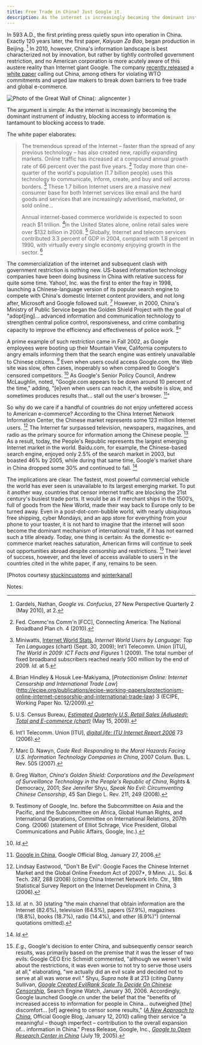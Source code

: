 ```yaml
---
title: Free Trade in China? Just Google it.
description: As the internet is increasingly becoming the dominant instrument of commerce, blocking access to information is tantamount to blocking access to trade, as Google argues in their recently released white paper calling out China, among others for violating WTO commitments.
---
```


In 593 A.D., the first printing press quietly spun into operation in China. Exactly 120 years later, the first paper, *Kaiyuan Za Bao*, began production in Beijing. [^1] In 2010, however, China's information landscape is best characterized not by innovation, but rather by tightly controlled government restriction, and no American corporation is more acutely aware of this austere reality than Internet giant Google. The company [recently released](http://googlepublicpolicy.blogspot.com/2010/11/promoting-free-trade-for-internet.html) a [white paper](http://www.google.com/googleblogs/pdfs/trade_free_flow_of_information.pdf) calling out China, among others for violating WTO commitments and urged law makers to break down barriers to free trade and global e-commerce.

![Photo of the Great Wall of China](//ben.balter.com/wp-content/uploads/2010/11/1194563275_664d6b15e2_b.jpg "Great Wall of China"){: .aligncenter }

The argument is simple: As the internet is increasingly becoming the dominant instrument of industry, blocking access to information is tantamount to blocking access to trade.

The white paper elaborates:

> The tremendous spread of the Internet – faster than the spread of any previous technology – has also created new, rapidly expanding markets. Online traffic has increased at a compound annual growth rate of 66 percent over the past five years. [^2] Today more than one-quarter of the world's population (1.7 billion people) uses this technology to communicate, inform, create, and buy and sell across borders. [^3] These 1.7 billion Internet users are a massive new consumer base for both Internet services like email and the hard goods and services that are increasingly advertised, marketed, or sold online…
>
> Annual internet-based commerce worldwide is expected to soon reach $1 trillion. [^4]In the United States alone, online retail sales were over $132 billion in 2008. [^5] Globally, Internet and telecom services contributed 3.3 percent of GDP in 2004, compared with 1.8 percent in 1990, with virtually every single economy enjoying growth in the sector. [^6]

The commercialization of the internet and subsequent clash with government restriction is nothing new. US-based information technology companies have been doing business in China with relative success for quite some time. Yahoo!, Inc. was the first to enter the fray in 1998, launching a Chinese-language version of its popular search engine to compete with China's domestic Internet content providers, and not long after, Microsoft and Google followed suit. [^7] However, in 2000, China's Ministry of Public Service began the Golden Shield Project with the goal of "adopt\[ing]… advanced information and communication technology to strengthen central police control, responsiveness, and crime combating capacity to improve the efficiency and effectiveness of police work. [^8]"

A prime example of such restriction came in Fall 2002, as Google employees were booting up their Mountain View, California computers to angry emails informing them that the search engine was entirely unavailable to Chinese citizens. [^9] Even when users could access Google.com, the Web site was slow, often cases, inoperably so when compared to Google's censored competitors. [^10] As Google's Senior Policy Council, Andrew McLaughlin, noted, "Google.com appears to be down around 10 percent of the time," adding, "\[e]ven when users can reach it, the website is slow, and sometimes produces results that… stall out the user's browser. [^11]"

So why do we care if a handful of countries do not enjoy unfettered access to American e-commerce? According to the China Internet Network Information Center, the Chinese market represents some 123 million Internet users. [^12] The Internet far surpassed television, newspapers, magazines, and radio as the primary source for information among the Chinese people. [^13] As a result, today, the People's Republic represents the largest emerging Internet market in the world. Baidu.com, for example, the Chinese-based search engine, enjoyed only 2.5% of the search market in 2003, but boasted 46% by 2005, while during that same time, Google's market share in China dropped some 30% and continued to fall. [^14]

The implications are clear. The fastest, most powerful commercial vehicle the world has ever seen is unavailable to its largest emerging market. To put it another way, countries that censor internet traffic are blocking the 21st century's busiest trade ports. It would be as if merchant ships in the 1500′s, full of goods from the New World, made their way back to Europe only to be turned away. Even in a post-dot-com-bubble world, with nearly ubiquitous free shipping, cyber Mondays, and an app store for everything from your phone to your toaster, it is not hard to imagine that the internet will soon become the dominant mechanism of international trade, if it has not earned such a title already. Today, one thing is certain: As the domestic e-commerce market reaches saturation, American firms will continue to seek out opportunities abroad despite censorship and restrictions. [^15] Their level of success, however, and the level of access available to users in the countries cited in the white paper, if any, remains to be seen.

\[Photos courtesy [stuckincustoms](http://www.flickr.com/photos/stuckincustoms/1194563275/) and [winterkanal](http://www.flickr.com/photos/winterkanal/4273568581/)]

Notes:

[^1]: Gardels, Nathan, *Google vs. Confucius*, 27 New Perspective Quarterly 2 (May 2010), at 2.

[^2]: Fed. Commc'ns Comm'n \[FCC], Connecting America: The National Broadband Plan ch. 4 (2010).

[^3]: Miniwatts, [Internet World Stats](http://www.internetworldstats.com/stats7.htm), *Internet World Users by Language: Top Ten Languages* (chart) (Sept. 30, 2009); Int'l Telecomm. Union \[ITU], *The World in 2009: ICT Facts and Figures* 1 (2009). The total number of fixed broadband subscribers reached nearly 500 million by the end of 2009. *Id.* at 5.

[^4]: Brian Hindley & Hosuk Lee-Makiyama, \[*Protectionism Online: Internet Censorship and International Trade Law*](<http://ecipe.org/publications/ecipe-working-papers/protectionism-online-internet-censorship-and-international-trade-law>) 3 (ECIPE, Working Paper No. 12/2009).

[^5]: U.S. Census Bureau, *[Estimated Quarterly U.S. Retail Sales (Adjusted): Total and E-commerce (chart)](http://www.census.gov/mrts/www/data/html/09Q1table3.html)* (May 15, 2009).

[^6]: Int'l Telecomm. Union \[ITU], [*digital.life: ITU Internet Report 2006*](http://www.itu.int/osg/spu/publications/digitalife/docs/digital-life-web.pdf) 73 (2006).

[^7]: Marc D. Nawyn, *Code Red: Responding to the Moral Hazards Facing U.S. Information Technology Companies in China*, 2007 Colum. Bus. L. Rev. 505 (2007).

[^8]: Greg Walton, *China's Golden Shield: Corporations and the Development of Surveillance Technology in the People's Republic of China*, Rights & Democracy, 2001; *See* Jennifer Shyu, *Speak No Evil: Circumventing Chinese Censorship*, 45 San Diego L. Rev. 211, 249 (2008).

[^9]: Testimony of Google, Inc. before the Subcommittee on Asia and the Pacific, and the Subcommittee on Africa, Global Human Rights, and International Operations, Committee on International Relations, 207th Cong. (2006) (statement of Elliot Schrage, Vice President, Global Communications and Public Affairs, Google, Inc.).

[^10]: *Id.*

[^11]: [Google in China](http://googleblog.blogspot.com/2006/01/google-in-china.html), Google Official Blog, January 27, 2006.

[^12]: Lindsay Eastwood, "Don't Be Evil": Google Faces the Chinese Internet Market and the Global Online Freedom Act of 2007\*, 9 Minn. J.L. Sci. & Tech. 287, 288 (2008) (citing China Internet Network Info. Ctr., 18th Statistical Survey Report on the Internet Development in China, 3 (2006).

[^13]: *Id.* at n. 30 (stating "the main channel that obtain information are the Internet (82.6%), television (64.5%), papers (57.9%), magazines (18.8%), books (18.7%), radio (14.4%), and other (6.9%)") (internal quotations omitted).

[^14]: *Id.*

[^15]: *E.g.,* Google's decision to enter China, and subsequently censor search results, was primarily based on the premise that it was the lesser of two evils. Google CEO Eric Schmidt commented, "although we weren't wild about the restrictions, it was even worse to not try to serve those users at all," elaborating, "we actually did an evil scale and decided not to serve at all was worse evil." Shyu, *Supra* note 8 at 213 (citing Danny Sullivan, *[Google Created EvilRank Scale To Decide On Chinese Censorship](https://searchenginewatch.com/sew/news/2059734/google-created-evilrank-scale-to-decide-on-chinese-censorship)*, Search Engine Watch, January 30, 2006. Accordingly, Google launched Google.cn under the belief that the "benefits of increased access to information for people in China… outweighed \[the] discomfort… \[of] agreeing to censor some results," ([*A New Approach to China*](http://Googleblog.blogspot.com/2010/01/new-approach-to-china.html), Official Google Blog, January 12, 2010) calling their service "a meaningful – though imperfect – contribution to the overall expansion of… information in China." Press Release, Google, Inc., [*Google to Open Research Center in China*](http://www.Google.com/press/pressrel/rd_china.html) (July 19, 2005).
